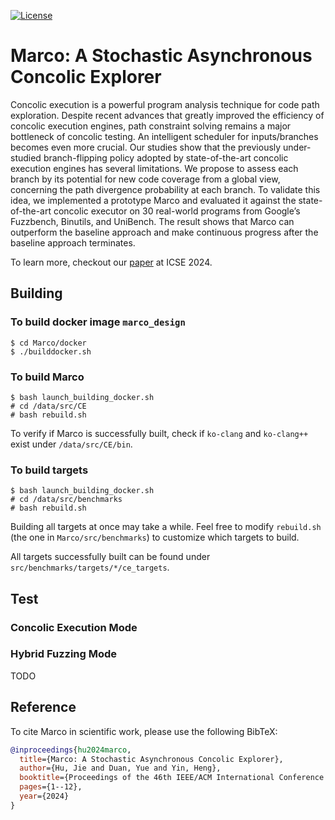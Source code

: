 [![License](https://img.shields.io/badge/License-Apache%202.0-blue.svg)](https://opensource.org/licenses/Apache-2.0)

# Marco: A Stochastic Asynchronous Concolic Explorer

Concolic execution is a powerful program analysis technique for code path exploration. Despite recent advances that greatly improved the efficiency of concolic execution engines, path constraint solving remains a major bottleneck of concolic testing. An intelligent scheduler for inputs/branches becomes even more crucial. Our studies show that the previously under-studied branch-flipping policy adopted by state-of-the-art concolic execution engines has several limitations. We propose to assess each branch by its potential for new code coverage from a global view, concerning the path divergence probability at each branch. To validate this idea, we implemented a prototype Marco and evaluated it against the state-of-the-art concolic executor on 30 real-world programs from Google’s Fuzzbench, Binutils, and UniBench. The result shows that Marco can outperform the baseline approach and make continuous progress after the baseline approach terminates.

To learn more, checkout our [paper](https://dl.acm.org/doi/pdf/10.1145/3597503.3623301) at ICSE 2024.


<!-- ## Directory structure

```
Marco
├── docker
│   ├── builddocker.sh
│   └── Dockerfile
├── launch.sh
├── readme.md
├── run_icse.sh
├── run.sh
└── src
    ├── CE
    └── scheduler
``` -->


## Building

### To build docker image `marco_design`

```
$ cd Marco/docker 
$ ./builddocker.sh
```

### To build Marco
```
$ bash launch_building_docker.sh
# cd /data/src/CE
# bash rebuild.sh
```

To verify if Marco is successfully built, check if `ko-clang` and `ko-clang++` exist under `/data/src/CE/bin`.

### To build targets
```
$ bash launch_building_docker.sh
# cd /data/src/benchmarks
# bash rebuild.sh
```

Building all targets at once may take a while. Feel free to modify `rebuild.sh` (the one in `Marco/src/benchmarks`) to customize which targets to build. 

All targets successfully built can be found under `src/benchmarks/targets/*/ce_targets`.

<!-- ### Build targets

```
$ cd Marco/src/benchmarks

``` -->

## Test



### Concolic Execution Mode


### Hybrid Fuzzing Mode
TODO


## Reference

To cite Marco in scientific work, please use the following BibTeX:

``` bibtex
@inproceedings{hu2024marco,
  title={Marco: A Stochastic Asynchronous Concolic Explorer},
  author={Hu, Jie and Duan, Yue and Yin, Heng},
  booktitle={Proceedings of the 46th IEEE/ACM International Conference on Software Engineering},
  pages={1--12},
  year={2024}
}
```